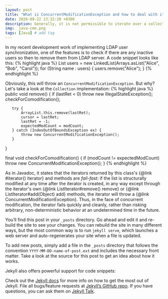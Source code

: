 ```yaml
---
layout: post
title: "What is ConcurrentModificationException and how to deal with it?"
date: 2020-09-22 13:32:20 +0300
description: Generally, it is not permissible to iterate over a collection and perform modification on it at the same time. But with iterator, we can find a work around.
img:  java-cme.png
tags: [Java] # add tag
---
```

In my recent development work of implementing LDAP user synchronization, one of the features is to check if there are any inactive users so then to remove them from LDAP server. A code snippet looks like this:
{% highlight java %}
    List<String> users = new LinkedList<String>(Arrays.asList("Alice", "Bob", "Carol"));
    for (String name : users) {
        users.remove("Alice");
    }
{% endhighlight %}

Obviously, this will throw an `ConcurrentModificationException`. But why? Let's take a look at the `Collection` implementation:
{% highlight java %}
   public void remove() {
       if (lastRet < 0)
           throw new IllegalStateException();
       checkForComodification();

       try {
           ArrayList.this.remove(lastRet);
           cursor = lastRet;
           lastRet = -1;
           expectedModCount = modCount;
       } catch (IndexOutOfBoundsException ex) {
           throw new ConcurrentModificationException();
       }
   }

   final void checkForComodification() {
       if (modCount != expectedModCount)
           throw new ConcurrentModificationException();
   }
{% endhighlight %}

As in Javadoc, it states that the iterators returned by this class's {@link #iterator() iterator} and methods are <em>fail-fast</em>: if the list is structurally modified at any time after the iterator is created, in any way except through the iterator's own {@link ListIterator#remove() remove} or {@link ListIterator#add(Object) add} methods, the iterator will throw a {@link ConcurrentModificationException}.  Thus, in the face of concurrent modification, the iterator fails quickly and cleanly, rather than risking arbitrary, non-deterministic behavior at an undetermined time in the future.


You’ll find this post in your `_posts` directory. Go ahead and edit it and re-build the site to see your changes. You can rebuild the site in many different ways, but the most common way is to run `jekyll serve`, which launches a web server and auto-regenerates your site when a file is updated.

To add new posts, simply add a file in the `_posts` directory that follows the convention `YYYY-MM-DD-name-of-post.ext` and includes the necessary front matter. Take a look at the source for this post to get an idea about how it works.

Jekyll also offers powerful support for code snippets:



Check out the [Jekyll docs][jekyll-docs] for more info on how to get the most out of Jekyll. File all bugs/feature requests at [Jekyll’s GitHub repo][jekyll-gh]. If you have questions, you can ask them on [Jekyll Talk][jekyll-talk].

[jekyll-docs]: https://jekyllrb.com/docs/home
[jekyll-gh]:   https://github.com/jekyll/jekyll
[jekyll-talk]: https://talk.jekyllrb.com/
